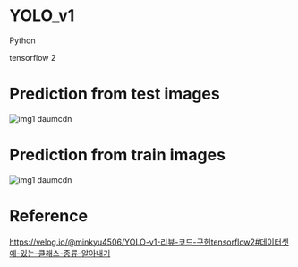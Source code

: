 # YOLO_v1
Python

tensorflow 2
# Prediction from test images
![img1 daumcdn](https://user-images.githubusercontent.com/42567320/194291033-3220e2a9-39d3-40b0-ab0d-bd2355a75191.png)

# Prediction from train images
![img1 daumcdn](https://user-images.githubusercontent.com/42567320/194291149-5c649161-4560-42e7-9c04-1bb92a49f748.png)

# Reference
https://velog.io/@minkyu4506/YOLO-v1-리뷰-코드-구현tensorflow2#데이터셋에-있는-클래스-종류-알아내기
